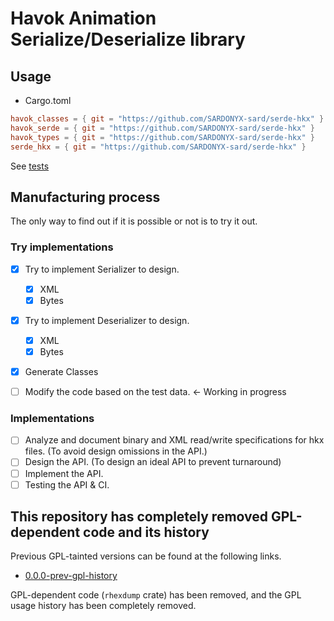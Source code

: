 # Havok Animation Serialize/Deserialize library

## Usage

- Cargo.toml

```toml
havok_classes = { git = "https://github.com/SARDONYX-sard/serde-hkx" }
havok_serde = { git = "https://github.com/SARDONYX-sard/serde-hkx" }
havok_types = { git = "https://github.com/SARDONYX-sard/serde-hkx" }
serde_hkx = { git = "https://github.com/SARDONYX-sard/serde-hkx" }
```

See [tests](./serde_hkx/tests/parse_skyrim.rs)

## Manufacturing process

The only way to find out if it is possible or not is to try it out.

### Try implementations

- [x] Try to implement Serializer to design.
  - [x] XML
  - [x] Bytes
- [x] Try to implement Deserializer to design.

  - [x] XML
  - [x] Bytes

- [x] Generate Classes

- [ ] Modify the code based on the test data. <- Working in progress

### Implementations

- [ ] Analyze and document binary and XML read/write specifications for hkx files. (To avoid design omissions in the API.)
- [ ] Design the API. (To design an ideal API to prevent turnaround)
- [ ] Implement the API.
- [ ] Testing the API & CI.

## This repository has completely removed GPL-dependent code and its history

Previous GPL-tainted versions can be found at the following links.

- [0.0.0-prev-gpl-history](https://github.com/SARDONYX-sard/serde-hkx/releases/tag/0.0.0-prev-gpl-history)

GPL-dependent code (`rhexdump` crate) has been removed, and the GPL usage history has been completely removed.
